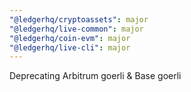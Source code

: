 ```yaml
---
"@ledgerhq/cryptoassets": major
"@ledgerhq/live-common": major
"@ledgerhq/coin-evm": major
"@ledgerhq/live-cli": major
---
```


Deprecating Arbitrum goerli & Base goerli
